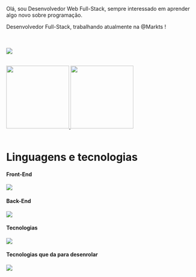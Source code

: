 <p>Olá, sou Desenvolvedor Web Full-Stack, sempre interessado em aprender algo novo sobre programação. </p>

Desenvolvedor Full-Stack, trabalhando atualmente na @Markts !

<br><br/>
<a href="https://www.linkedin.com/in/matheusjesse/" target="_blank"><img src="https://img.shields.io/badge/-LinkedIn-%230077B5?style=for-the-badge&logo=linkedin&logoColor=white"></a> 
<br><br/>
<div>
</div>  
<div align="start">
<a href="https://github.com/matheusjesse/github-readme-stats">
  <img height="167em" align="start" src="https://github-readme-stats.vercel.app/api?username=matheusjesse&show_icons=true&theme=transparent&hide=issues,contribs"/>
</a>
<a href="https://github.com/matheusjesse/convoychat">
  <img height="167em" align="start" src="https://github-readme-stats.vercel.app/api/top-langs/?username=matheusjesse&layout=compact&langs_count=8&theme=transparent&hide_progress=true"/>
</a>
</div>
<br/>
<h1>Linguagens e tecnologias</h1>
<h4>Front-End</h4>
<p align="start">  
  <a href="https://skillicons.dev">
    <img src="https://skillicons.dev/icons?i=html,css,styledcomponents,js,react,ts,nextjs,vite,tailwind&theme=light" />
  </a>
</p>
<h4>Back-End</h4>
<p align="start">
  <a href="https://skillicons.dev">
    <img src="https://skillicons.dev/icons?i=mysql,mongodb,postgres,express,nodejs,ts,sequelize&theme=light" />
  </a>
</p>
<h4>Tecnologias</h4>
<p align="start">
  <a href="https://skillicons.dev">
    <img src="https://skillicons.dev/icons?i=vscode,postman,linux,git,github,figma,docker&theme=light" />
  </a>
</p>
<h4>Tecnologias que da para desenrolar</h4>
<p align="start">
  <a href="https://skillicons.dev">
    <img src="https://skillicons.dev/icons?i=py,dotnet,cs&theme=light" />
  </a>
</p>

